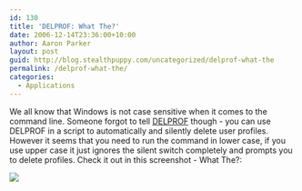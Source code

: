 ```yaml
---
id: 130
title: 'DELPROF: What The?'
date: 2006-12-14T23:36:00+10:00
author: Aaron Parker
layout: post
guid: http://blog.stealthpuppy.com/uncategorized/delprof-what-the
permalink: /delprof-what-the/
categories:
  - Applications
---
```

We all know that Windows is not case sensitive when it comes to the command line. Someone forgot to tell [DELPROF](http://www.microsoft.com/downloads/details.aspx?familyid=901A9B95-6063-4462-8150-360394E98E1E&displaylang=en&&DI=6066&IG=2e88cf101dce4d99b9032e2a7598a5a8&POS=1&CM=WPU&CE=1&CS=AWP&SR=1) though - you can use DELPROF in a script to automatically and silently delete user profiles. However it seems that you need to run the command in lower case, if you use upper case it just ignores the silent switch completely and prompts you to delete profiles. Check it out in this screenshot - What The?:

![]({{site.baseurl}}/media/2006/12/1000.14.257.WhatTheDelProf.png)